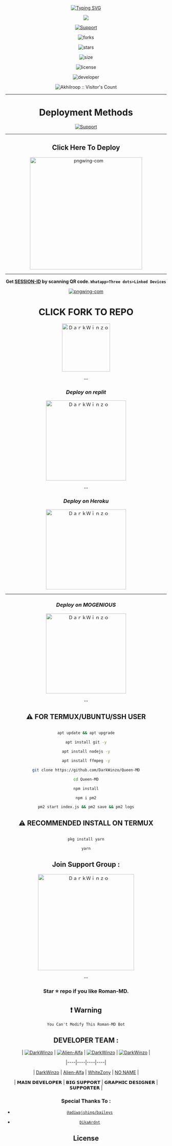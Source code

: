 <div align="center">

<a href="https://git.io/typing-svg"><img src="https://readme-typing-svg.demolab.com?font=Bungee+Shade&size=50&pause=1000&color=F710B1&center=true&width=910&height=100&lines=I'm+ROMAN-MD;Multi+Device+Whatsapp+Bot;Coded+By+AKHILROOP" alt="Typing SVG" /></a>

 

 <p align="center">

<a href="https://github.com/akhilroop/ROMAN-MD"><img align="center" src="https://github-cardname.caliph.my.id/api?name=ROMAN-MD BOT&description=Hello,%20I%20am%20Roman%20MD.%20I%20am%20First%20Multi-device%20Whatsapp%20%Sinhala20Bot,%20You%20Can%20Deploy%20Me%20%20%20enjoy%20Futures&image=https://i.ibb.co/SXLzJTW/Ephoto360-com-162fee77eaf94d.png&backgroundColor=%23ecf0f1&instagram=@ignt_akhilroop&github=akhilroop&pattern=ticTacToe&colorPattern=%23eaeaea&site=youtube.com/DarkWinzo"/></a>

</p>

 

 

 

 <p align="center">

  <a href="https://github.com/akhilroop"><img title="Support" src="https://img.shields.io/badge/maintained-Yes-cyan.svg?style=for-the-badge&logo=xcode" /></a>

</p>

 ![forks](https://img.shields.io/github/forks/akhilroop/Queen-MD?label=Forks&style=social)

![stars](https://img.shields.io/github/stars/akhilroop/Queen-MD?style=social)

![size](https://img.shields.io/github/repo-size/akhilroop/Queen-MD?color=purple&label=Repo%20Size&style=plastic)

![license](https://img.shields.io/github/license/akhilroop/Queen-MD?color=purple&label=License&style=plastic)

![developer](https://img.shields.io/static/v1?label=Author&message=Dark%20Winzo&color=purple&style=plastic)

 

 <p align="center"><img src="https://profile-counter.glitch.me/{akhilroop}/count.svg" alt="Akhilroop :: Visitor's Count" /></p>

 

 

---

# Deployment Methods

 <a href="https://github.com/DarkWinzo"><img title="Support" src="https://img.shields.io/badge/Queen%20MD%20Deploy%20instructions-Touch%20Here-orange.svg?style=for-the-badge&logo=xcode" /></a>   

---

## Click Here To Deploy

<a href="https://queen-md-deploy.vercel.app/"><img src="https://www.clipartmax.com/png/full/135-1353963_click-here-button-free-click-here-button-png.png" alt="pngwing-com" width="350" border="0"></a>

---

**Get [SESSION-ID](https://queen-md-qr.darkwinzo.repl.co/) by scanning QR code. `Whatapp>Three dots>Linked Devices`**   

 

<a href="https://queen-qr.darkwinso.repl.co/"><img src="https://i.ibb.co/0BgD6LF/pngwing-com.png" alt="pngwing-com" border="0"></a>

 

 

# CLICK FORK TO REPO

<a href="https://github.com/DarkWinzo/Queen-MD/fork"><img title="ＤａｒｋＷｉｎｚｏ" src="https://wac-cdn.atlassian.com/dam/jcr:8da54c66-2109-41df-af77-b575b30e2edc/Git@2x.png?cdnVersion=745" width="150"></a> 

-- 

###  ***Deploy on replit*** 

 

<a href="https://replit.com/@DarkWinzo/Queen-MD?v=1"><img title="ＤａｒｋＷｉｎｚｏ" src="https://repl.it/badge/github/quiec/whatsasena" width="250"></a> 

--

 

### ***Deploy on Heroku***

<a href="https://heroku.com/deploy?template=https://github.com/DarkWinzo/Queen-MD "><img title="ＤａｒｋＷｉｎｚｏ" src="https://www.herokucdn.com/deploy/button.svg" width="250"></a>

---

 

 ### ***Deploy on MOGENIOUS***

 

 <a href="https://studio.mogenius.com/studio/cloud-space/cloud-space-overview"><img title="ＤａｒｋＷｉｎｚｏ" src="https://studio.mogenius.com/assets/logos/logo-mogenius-logo-quer.svg" width="250"></a> 

--

  

  ## ⚠️ FOR TERMUX/UBUNTU/SSH USER

```bash

apt update && apt upgrade

apt install git -y

apt install nodejs -y

apt install ffmpeg -y

git clone https://github.com/DarkWinzo/Queen-MD

cd Queen-MD

npm install

npm i pm2

pm2 start index.js && pm2 save && pm2 logs

```

## ⚠️ RECOMMENDED INSTALL ON TERMUX

```bash

pkg install yarn

yarn

```

## Join Support Group :

<a href="https://chat.whatsapp.com/CZQwGCvcyNKIVW3gPF7GqX"><img title="ＤａｒｋＷｉｎｚｏ" src="https://i.ibb.co/GWnd0H8/Supportgp.png" width="300" border="0"></a>

-- 

### **Star ⭐ repo if you like Roman-MD.**

## ❗ Warning

 ```You Can't Modify This Roman-MD Bot```

 

 ## DEVELOPER TEAM :

 

  <div align="center">

  

| [![DarkWinzo](https://github.com/Roman.png?size=200)](https://github.com/DarkWinzo) | [![Alien-Alfa](https://github.com/Alien-alfa.png?size=200)](https://github.com/Alien-Alfa) | [![DarkWinzo](https://github.com/WhiteZony.png?size=200)](https://github.com/WhiteZony) | [![DarkWinzo](https://github.com/DarkWinzo.png?size=200)](https://github.com/DarkWinzo) |

|----|----|----|----|

| [DarkWinzo](https://github.com/DarkWinzo) | [Alien-Alfa](https://github.com/Alien-Alfa) | [WhiteZony](https://github.com/WhiteZony) | [NO NAME](https://github.com) |

|  𝗠𝗔𝗜𝗡 𝗗𝗘𝗩𝗘𝗟𝗢𝗣𝗘𝗥 | 𝗕𝗜𝗚 𝗦𝗨𝗣𝗣𝗢𝗥𝗧 | 𝗚𝗥𝗔𝗣𝗛𝗜𝗖 𝗗𝗘𝗦𝗜𝗚𝗡𝗘𝗥 | 𝗦𝗨𝗣𝗣𝗢𝗥𝗧𝗘𝗥 |

  

  </div>

### Special Thanks To : 

 

- [`@adiwajshing/baileys`](https://github.com/adiwajshing/baileys)

- [`DikaArdnt`](https://github.com/DikaArdnt)

 

## License

